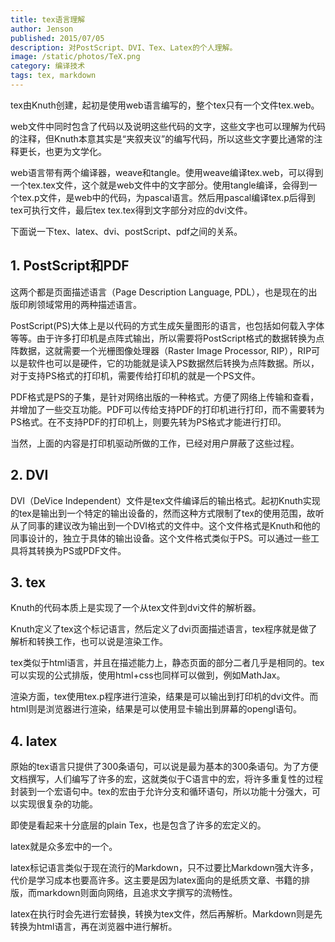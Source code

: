 ```yaml
---
title: tex语言理解
author: Jenson
published: 2015/07/05
description: 对PostScript、DVI、Tex、Latex的个人理解。
image: /static/photos/TeX.png
category: 编译技术
tags: tex, markdown
---
```


tex由Knuth创建，起初是使用web语言编写的，整个tex只有一个文件tex.web。

web文件中同时包含了代码以及说明这些代码的文字，这些文字也可以理解为代码的注释，但Knuth本意其实是“夹叙夹议”的编写代码，所以这些文字要比通常的注释更长，也更为文学化。

web语言带有两个编译器，weave和tangle。使用weave编译tex.web，可以得到一个tex.tex文件，这个就是web文件中的文字部分。使用tangle编译，会得到一个tex.p文件，是web中的代码，为pascal语言。然后用pascal编译tex.p后得到tex可执行文件，最后tex tex.tex得到文字部分对应的dvi文件。

下面说一下tex、latex、dvi、postScript、pdf之间的关系。

## 1. PostScript和PDF
这两个都是页面描述语言（Page Description Language, PDL），也是现在的出版印刷领域常用的两种描述语言。

PostScript(PS)大体上是以代码的方式生成矢量图形的语言，也包括如何载入字体等等。由于许多打印机是点阵式输出，所以需要将PostScript格式的数据转换为点阵数据，这就需要一个光栅图像处理器（Raster Image Processor, RIP），RIP可以是软件也可以是硬件，它的功能就是读入PS数据然后转换为点阵数据。所以，对于支持PS格式的打印机，需要传给打印机的就是一个PS文件。

PDF格式是PS的子集，是针对网络出版的一种格式。方便了网络上传输和查看，并增加了一些交互功能。PDF可以传给支持PDF的打印机进行打印，而不需要转为PS格式。在不支持PDF的打印机上，则要先转为PS格式才能进行打印。

当然，上面的内容是打印机驱动所做的工作，已经对用户屏蔽了这些过程。

## 2. DVI
DVI（DeVice Independent）文件是tex文件编译后的输出格式。起初Knuth实现的tex是输出到一个特定的输出设备的，然而这种方式限制了tex的使用范围，故听从了同事的建议改为输出到一个DVI格式的文件中。这个文件格式是Knuth和他的同事设计的，独立于具体的输出设备。这个文件格式类似于PS。可以通过一些工具将其转换为PS或PDF文件。

## 3. tex
Knuth的代码本质上是实现了一个从tex文件到dvi文件的解析器。

Knuth定义了tex这个标记语言，然后定义了dvi页面描述语言，tex程序就是做了解析和转换工作，也可以说是渲染工作。

tex类似于html语言，并且在描述能力上，静态页面的部分二者几乎是相同的。tex可以实现的公式排版，使用html+css也同样可以做到，例如MathJax。

渲染方面，tex使用tex.p程序进行渲染，结果是可以输出到打印机的dvi文件。而html则是浏览器进行渲染，结果是可以使用显卡输出到屏幕的opengl语句。

## 4. latex
原始的tex语言只提供了300条语句，可以说是最为基本的300条语句。为了方便文档撰写，人们编写了许多的宏，这就类似于C语言中的宏，将许多重复性的过程封装到一个宏语句中。tex的宏由于允许分支和循环语句，所以功能十分强大，可以实现很复杂的功能。

即使是看起来十分底层的plain Tex，也是包含了许多的宏定义的。

latex就是众多宏中的一个。

latex标记语言类似于现在流行的Markdown，只不过要比Markdown强大许多，代价是学习成本也要高许多。这主要是因为latex面向的是纸质文章、书籍的排版，而markdown则面向网络，且追求文字撰写的流畅性。

latex在执行时会先进行宏替换，转换为tex文件，然后再解析。Markdown则是先转换为html语言，再在浏览器中进行解析。

